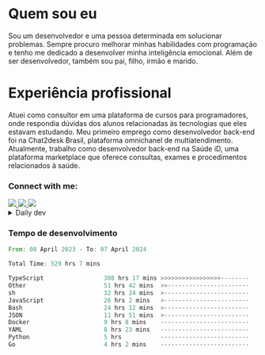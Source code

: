 # Quem sou eu
Sou um desenvolvedor e uma pessoa determinada em solucionar problemas. Sempre procuro melhorar minhas habilidades com programação e tenho me dedicado a desenvolver minha inteligência emocional. Além de ser desenvolvedor, também sou pai, filho, irmão e marido.

# Experiência profissional
Atuei como consultor em uma plataforma de cursos para programadores, onde respondia dúvidas dos alunos relacionadas às tecnologias que eles estavam estudando.
Meu primeiro emprego como desenvolvedor back-end foi na Chat2desk Brasil, plataforma omnichanel de multiatendimento.
Atualmente, trabalho como desenvolvedor back-end na Saúde iD, uma plataforma marketplace que oferece consultas, exames e procedimentos relacionados à saúde.

### Connect with me:
<a href="https://www.linkedin.com/in/theusmoreira" target="_blank" >
<img src="https://img.shields.io/badge/linkedin-%230077B5.svg?&style=for-the-badge&logo=linkedin&logoColor=white ">
</a>
<a href="https://www.instagram.com/matheus.s.moreira/" target="_blank">
<img src="https://img.shields.io/badge/instagram-%23E4405F.svg?&style=for-the-badge&logo=instagram&logoColor=white">
</a>
<a href="mailto:matheussm301@gmail.com"  target="_blank">
<img src="https://img.shields.io/badge/gmail-%23E4405F.svg?&style=for-the-badge&logo=gmail&logoColor=white">
</a>


<details>
  <summary>Daily dev </summary>
<p>
  <a href="https://app.daily.dev/matheussantos"><img src="https://github.com/matheus-santos-moreira/matheus-santos-moreira/blob/master/devcard.svg" width="200" alt="Matheus Santos's Dev Card"/></a>
 </p>
</details>

<h3>Tempo de desenvolvimento</h3>

<!--START_SECTION:waka-->

```rust
From: 08 April 2023 - To: 07 April 2024

Total Time: 529 hrs 7 mins

TypeScript                 388 hrs 17 mins >>>>>>>>>>>>>>>>>--------   66.85 %
Other                      51 hrs 42 mins  >>-----------------------   08.90 %
sh                         32 hrs 24 mins  >------------------------   05.58 %
JavaScript                 26 hrs 2 mins   >------------------------   04.48 %
Bash                       24 hrs 12 mins  >------------------------   04.17 %
JSON                       11 hrs 51 mins  >------------------------   02.04 %
Docker                     9 hrs 8 mins    -------------------------   01.57 %
YAML                       8 hrs 23 mins   -------------------------   01.44 %
Python                     5 hrs           -------------------------   00.86 %
Go                         4 hrs 2 mins    -------------------------   00.70 %
```

<!--END_SECTION:waka-->
